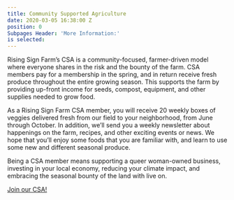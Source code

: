 ```yaml
---
title: Community Supported Agriculture
date: 2020-03-05 16:38:00 Z
position: 0
Subpages Header: 'More Information:'
is selected: 
---
```


Rising Sign Farm’s CSA is a community-focused, farmer-driven model where everyone shares in the risk and the bounty of the farm. CSA members pay for a membership in the spring, and in return receive fresh produce throughout the entire growing season. This supports the farm by providing up-front income for seeds, compost, equipment, and other supplies needed to grow food. 

As a Rising Sign Farm CSA member, you will receive 20 weekly boxes of veggies delivered fresh from our field to your neighborhood, from June through October. In addition, we’ll send you a weekly newsletter about happenings on the farm, recipes, and other exciting events or news. We hope that you’ll enjoy some foods that you are familiar with, and learn to use some new and different seasonal produce. 

Being a CSA member means supporting a queer woman-owned business, investing in your local economy, reducing your climate impact, and embracing the seasonal bounty of the land with live on. 

[Join our CSA!](https://docs.google.com/forms/d/18QCL7GZFTEIg_KGLME95GGZWmc_EnTYRU5ZW2atwLSc/viewform?edit_requested=true)